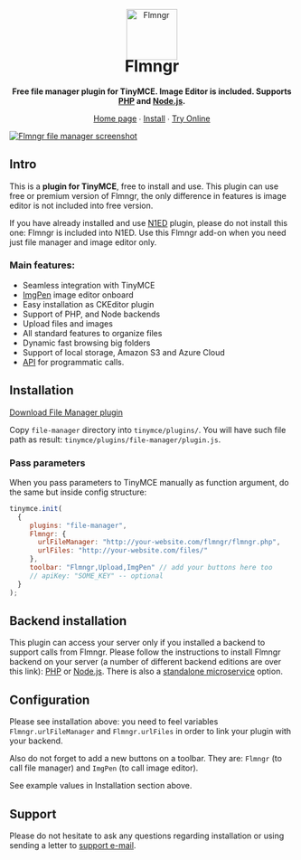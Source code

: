 <p align="center">
    <a href="https://flmngr.com/"><img src="https://flmngr.com/img/Flmngr.png" alt="Flmngr" width="90" /></a>
</p>

<h1 align="center" style="margin-top:-20px">Flmngr</h1>

<p align="center">
    <strong>Free file manager plugin for TinyMCE. Image Editor is included. Supports <a href="https://flmngr.com/doc/install-file-manager-server">PHP</a> and <a href="https://flmngr.com/doc/install-file-manager-server-node">Node.js</a>. </strong>
</p>

<p align="center">
    <a href="https://flmngr.com/">Home page</a> ∙ <a href="https://flmngr.com/doc/install-tinymce-plugin/">Install</a> ∙ <a href="https://codepen.io/N1ED/pen/jOBdVvm">Try Online</a>
</p>

[![Flmngr file manager screenshot](https://flmngr.com/img/browsing.jpg)](https://flmngr.com)

## Intro

This is a **plugin for TinyMCE**, free to install and use. This plugin can use free or premium version of Flmngr, the only difference in features is image editor is not included into free version.

If you have already installed and use [N1ED](https://n1ed.com) plugin, please do not install this one: Flmngr is included into N1ED. Use this Flmngr add-on when you need just file manager and image editor only.

### Main features:

- Seamless integration with TinyMCE
- [ImgPen](https://imgpen.com) image editor onboard
- Easy installation as CKEditor plugin
- Support of PHP, and Node backends
- Upload files and images
- All standard features to organize files
- Dynamic fast browsing big folders
- Support of local storage, Amazon S3 and Azure Cloud
- [API](https://flmngr.com/doc/api) for programmatic calls.

## Installation

[Download File Manager plugin](https://flmngr.com/download/flmngr-tinymce.zip)

Copy `file-manager` directory into `tinymce/plugins/`.
You will have such file path as result: `tinymce/plugins/file-manager/plugin.js`.

### Pass parameters

When you pass parameters to TinyMCE manually as function argument, do the same but inside config structure:
```js
tinymce.init(
  {
     plugins: "file-manager",
     Flmngr: {
       urlFileManager: "http://your-website.com/flmngr/flmngr.php",
       urlFiles: "http://your-website.com/files/"  
     },
     toolbar: "Flmngr,Upload,ImgPen" // add your buttons here too
     // apiKey: "SOME_KEY" -- optional
  }
);
```

## Backend installation

This plugin can access your server only if you installed a backend to support calls from Flmngr. Please follow the instructions to install Flmngr backend on your server (a number of different backend editions are over this link): [PHP](https://flmngr.com/doc/install-file-manager-server) or [Node.js](https://flmngr.com/doc/install-file-manager-server-node). There is also a [standalone microservice](https://flmngr.com/doc/install-file-manager-server-microservice) option.

## Configuration

Please see installation above: you need to feel variables `Flmngr.urlFileManager` and `Flmngr.urlFiles` in order to link your plugin with your backend.

Also do not forget to add a new buttons on a toolbar. They are: `Flmngr` (to call file manager) and `ImgPen` (to call image editor).

See example values in Installation section above.

## Support

Please do not hesitate to ask any questions regarding installation or using sending a letter to [support e-mail](mailto:support@helpdesk.edsdk.com).